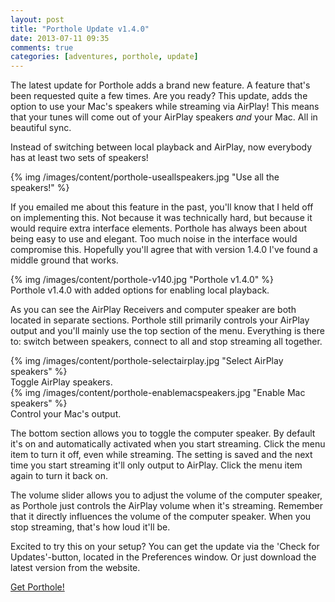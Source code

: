 ```yaml
---
layout: post
title: "Porthole Update v1.4.0"
date: 2013-07-11 09:35
comments: true
categories: [adventures, porthole, update]
---
```


The latest update for Porthole adds a brand new feature. A feature
that's been requested quite a few times. Are you ready? This update, adds the option to use
your Mac's speakers while streaming via AirPlay! This means that your tunes
will come out of your AirPlay speakers _and_ your Mac. All in beautiful sync.

Instead of switching between local playback and AirPlay, now everybody has at
least two sets of speakers!

<div class="thumbnail">
{% img /images/content/porthole-useallspeakers.jpg "Use all the speakers!" %}
</div>

<!-- more -->

If you emailed me about this feature in the past, you'll know that I held off
on implementing this. Not because it was technically hard, but because it would
require extra interface elements. Porthole has always been about being easy to
use and elegant. Too much noise in the interface would compromise this.
Hopefully you'll agree that with version 1.4.0 I've found a middle ground that
works.

<div class="thumbnail">
{% img /images/content/porthole-v140.jpg "Porthole v1.4.0" %}
<div class="caption">
Porthole v1.4.0 with added options for enabling local playback.
</div>
</div>

As you can see the AirPlay Receivers and computer speaker are both located in
separate sections. Porthole still primarily controls your AirPlay output and
you'll mainly use the top section of the menu. Everything is there to:
switch between speakers, connect to all and stop streaming all together.

<div class="row">
  <div class="span4">
    <div class="thumbnail">
    {% img /images/content/porthole-selectairplay.jpg "Select AirPlay speakers" %}
    <div class="caption">
    Toggle AirPlay speakers.
    </div>
    </div>
  </div>
  <div class="span4">
    <div class="thumbnail">
    {% img /images/content/porthole-enablemacspeakers.jpg "Enable Mac speakers" %}
    <div class="caption">
    Control your Mac's output.
    </div>
    </div>
  </div>
</div>

The bottom section allows you to toggle the computer speaker. By default it's
on and automatically activated when you start streaming. Click the menu item to
turn it off, even while streaming. The setting is saved and the next time you start
streaming it'll only output to AirPlay. Click the menu item again to turn it
back on.

The volume slider allows you to adjust the volume of the computer speaker, as
Porthole just controls the AirPlay volume when it's streaming. Remember that it
directly influences the volume of the computer speaker. When you stop
streaming, that's how loud it'll be.

Excited to try this on your setup? You can get the update via the 'Check for Updates'-button, located in the
Preferences window. Or just download the latest version from the website.

<div class="text-center">
<a href="http://getporthole.com" class="btn btn-large btn-success">Get Porthole!</a>
</div>
